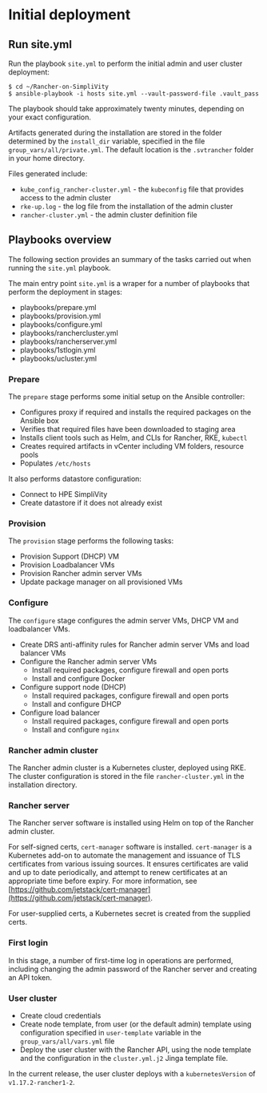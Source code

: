 # Initial deployment

## Run site.yml

Run the
playbook `site.yml` to perform the initial admin and user cluster deployment:

```
$ cd ~/Rancher-on-SimpliVity
$ ansible-playbook -i hosts site.yml --vault-password-file .vault_pass
```

The playbook should take approximately twenty minutes, depending on your exact configuration.


Artifacts
generated during the installation are stored in the folder determined by the `install_dir` variable, specified in the
file `group_vars/all/private.yml`. The default location is the `.svtrancher` folder in your home directory.

Files generated include:

- `kube_config_rancher-cluster.yml` - the `kubeconfig` file that provides access to the admin cluster
- `rke-up.log` - the log file from the installation of the admin cluster
- `rancher-cluster.yml` - the admin cluster definition file




## Playbooks overview

The following section
provides an summary of the tasks carried out when running the `site.yml` playbook.


The main entry point `site.yml` is a wraper for a number of playbooks that perform the deployment in stages:

- playbooks/prepare.yml
- playbooks/provision.yml
- playbooks/configure.yml
- playbooks/ranchercluster.yml
- playbooks/rancherserver.yml
- playbooks/1stlogin.yml
- playbooks/ucluster.yml


### Prepare

The `prepare` stage performs some initial setup on the Ansible controller:

- Configures proxy if required and installs the required packages on the Ansible box
- Verifies that required files have been downloaded to staging area
- Installs client tools such as Helm, and CLIs for Rancher, RKE, `kubectl`
- Creates required artifacts in vCenter including VM folders, resource pools
- Populates `/etc/hosts`

It also performs datastore configuration:

- Connect to HPE SimpliVity 
- Create datastore if it does not already exist

### Provision

The `provision` stage performs the following tasks:

- Provision Support (DHCP) VM
- Provision Loadbalancer VMs
- Provision Rancher admin server VMs
- Update package manager on all provisioned VMs

### Configure

The `configure` stage configures the admin server VMs, DHCP VM and loadbalancer VMs. 

- Create DRS anti-affinity rules for Rancher admin server VMs and load balancer VMs
- Configure the Rancher admin server VMs
  - Install required packages, configure firewall and open ports
  - Install and configure Docker
- Configure support node (DHCP)
  - Install required packages, configure firewall and open ports
  - Install and configure DHCP
- Configure load balancer
  - Install required packages, configure firewall and open ports
  - Install and configure `nginx`


### Rancher admin cluster

The Rancher admin cluster is a Kubernetes cluster, deployed using RKE. The cluster configuration is stored in the file
`rancher-cluster.yml` in the installation directory.


### Rancher server

The Rancher server software is installed using Helm on top of the Rancher admin cluster.

For self-signed certs, `cert-manager` software is installed.  `cert-manager` is a Kubernetes add-on to automate the
management and issuance of TLS certificates from various issuing sources. It ensures certificates are valid and
up to date periodically, and attempt to renew certificates at an appropriate time before expiry.
For more information, see
[https://github.com/jetstack/cert-manager](https://github.com/jetstack/cert-manager).

For user-supplied certs, a Kubernetes secret is created from the supplied certs.

### First login

In this stage, a number of first-time log in operations are performed, including changing the admin password of the Rancher server and creating an API token.


### User cluster

- Create cloud credentials
- Create node template, from user (or the default admin) template using configuration specified in `user-template` variable in the `group_vars/all/vars.yml` file
- Deploy the user cluster with the Rancher API, using the node template and the configuration in the `cluster.yml.j2` Jinga template file.

In the current release, the user cluster deploys with a `kubernetesVersion` of  `v1.17.2-rancher1-2`.